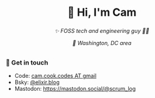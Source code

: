 <h1 align="center">👋 Hi, I'm Cam</h1>

### 

<h6 align="center">
✨ FOSS tech and engineering guy 🏳️‍🌈

📍 Washington, DC area
</h6>


### 💬 Get in touch 
* Code: <a href="mailto:cam.cook.codes@gmail.com" target="_blank" rel="noopener noreferrer">cam.cook.codes AT gmail</a>
* Bsky: <a href="https://bsky.app/profile/elixir.blog">@elixir.blog</a>
* Mastodon: <a href="https://mastodon.social/@scrum_log">https://mastodon.social/@scrum_log</a>
